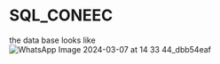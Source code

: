 # SQL_CONEEC
the data base looks like
![WhatsApp Image 2024-03-07 at 14 33 44_dbb54eaf](https://github.com/Shiv162003/SQL_CONEEC/assets/120489897/c05947b7-f42b-4547-a1f0-fb7d40ece3ca)
